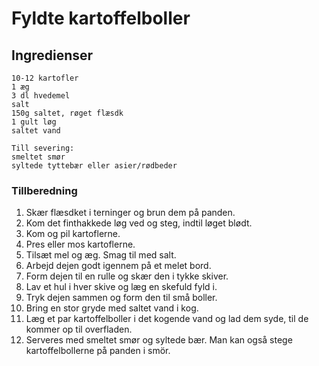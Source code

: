 # Fyldte kartoffelboller #

## Ingredienser ##
```
10-12 kartofler
1 æg
3 dl hvedemel
salt 
150g saltet, røget flæsdk
1 gult løg
saltet vand

Till severing:
smeltet smør
syltede tyttebær eller asier/rødbeder
```

### Tillberedning ###
1. Skær flæsdket i terninger og brun dem på panden.
2. Kom det finthakkede løg ved og steg, indtil løget blødt.
3. Kom og pil kartoflerne. 
4. Pres eller mos kartoflerne.
5. Tilsæt mel og æg. Smag til med salt.
6. Arbejd dejen godt igennem på et melet bord.
7. Form dejen til en rulle og skær den i tykke skiver.
8. Lav et hul i hver skive og læg en skefuld fyld i.
9. Tryk dejen sammen og form den til små boller. 
10. Bring en stor gryde med saltet vand i kog.
11. Læg et par kartoffelboller i det kogende vand og lad dem syde, til de kommer op til overfladen.
12. Serveres med smeltet smør og syltede bær. Man kan også stege kartoffelbollerne på panden i smör.

